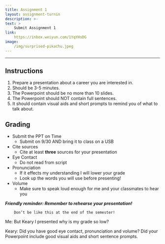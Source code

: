```yaml
---
title: Assignment 1
layout: assignment-turnin
description: >-
text: >
    Submit Assignment 1
link: 
    https://inbox.weiyun.com/1YqYHsDG
image: 
    /img/surprised-pikachu.jpeg
---
```

---
## Instructions
1. Prepare a presentation about a career you are interested in.
2.  Should be 3-5 minutes.
3. The Powerpoint should be no more than 10 slides.
4. The Powerpoint should NOT contain full sentences. 
5. It should contain visual aids and short prompts to remind you of what to talk about.
## Grading
- Submit the PPT on Time
    - Submit on 9/30 AND bring it to class on a USB
- Cite sources 
    - Cite at least **three** sources for your presentation
- Eye Contact
    - Do not read from script
- Pronunciation
    - If it effects my understanding I will lower your grade
    - Look up the words you will use before presenting! 
- Volume
    - Make sure to speak loud enough for me and your classmates to hear you

***Friendly reminder: Remember to rehearse your presentation!***

        Don’t be like this at the end of the semester!

Me: But Keary I presented why is my grade so low?

Keary: Did you have good eye contact, pronunciation and volume? Did your Powerpoint include good visual aids and short sentence prompts.


